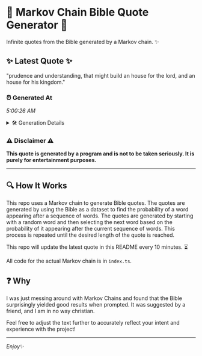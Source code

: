 # 📖 Markov Chain Bible Quote Generator 📖

Infinite quotes from the Bible generated by a Markov chain. ✨

## ✨ Latest Quote ✨
"prudence and understanding, that might build an house for the lord, and an house for his kingdom."

### ⏰ Generated At
*5:00:26 AM*

<details>
    <summary>🛠️ Generation Details</summary>
    <p>
        <strong>🌱 Seed:</strong> prudence<br>
        <strong>🔄 Iterations:</strong> 16<br>
        <strong>📜 Context History:</strong><br>[ prudence ]: and<br>[ prudence, and ]: understanding,<br>[ prudence, and, understanding, ]: that<br>[ prudence, and, understanding,, that ]: might<br>[ prudence, and, understanding,, that, might ]: build<br>[ prudence, and, understanding,, that, might, build ]: an<br>[ and, understanding,, that, might, build, an ]: house<br>[ understanding,, that, might, build, an, house ]: for<br>[ that, might, build, an, house, for ]: the<br>[ might, build, an, house, for, the ]: lord,<br>[ build, an, house, for, the, lord, ]: and<br>[ an, house, for, the, lord,, and ]: an<br>[ house, for, the, lord,, and, an ]: house<br>[ for, the, lord,, and, an, house ]: for<br>[ the, lord,, and, an, house, for ]: his<br>[ lord,, and, an, house, for, his ]: kingdom.<br>
    </p>
</details>

### ⚠️ Disclaimer ⚠️
**This quote is generated by a program and is not to be taken seriously. It is purely for entertainment purposes.**

---

## 🔍 How It Works

This repo uses a Markov chain to generate Bible quotes. The quotes are generated by using the Bible as a dataset to find the probability of a word appearing after a sequence of words. The quotes are generated by starting with a random word and then selecting the next word based on the probability of it appearing after the current sequence of words. This process is repeated until the desired length of the quote is reached.

This repo will update the latest quote in this README every 10 minutes. ⏳

All code for the actual Markov chain is in `index.ts`.

## ❓ Why

I was just messing around with Markov Chains and found that the Bible surprisingly yielded good results when prompted. 
It was suggested by a friend, and I am in no way christian.

Feel free to adjust the text further to accurately reflect your intent and experience with the project!

---

*Enjoy*✨
